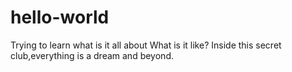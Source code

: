# hello-world
Trying to learn what is it all about
What is it like? Inside this secret club,everything is a dream and beyond.
